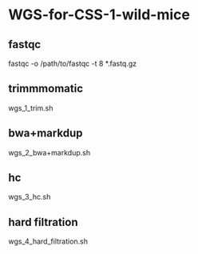# WGS-for-CSS-1-wild-mice

## fastqc
fastqc -o /path/to/fastqc -t 8 *.fastq.gz

## trimmmomatic
wgs_1_trim.sh

## bwa+markdup
wgs_2_bwa+markdup.sh

## hc
wgs_3_hc.sh

## hard filtration
wgs_4_hard_filtration.sh
